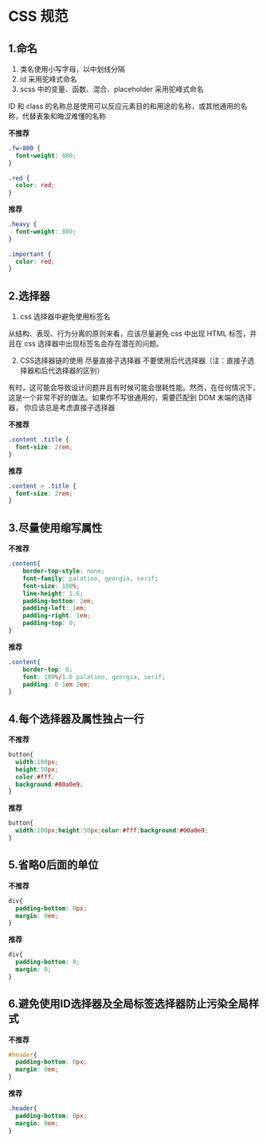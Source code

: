 # CSS 规范
## 1.命名

1. 类名使用小写字母，以中划线分隔
2. id 采用驼峰式命名
3. scss 中的变量、函数、混合、placeholder 采用驼峰式命名

ID 和 class 的名称总是使用可以反应元素目的和用途的名称，或其他通用的名称，代替表象和晦涩难懂的名称

**不推荐**
```css
.fw-800 {
  font-weight: 800;
}
 
.red {
  color: red;
}
```

**推荐**
```css
.heavy {
  font-weight: 800;
}
 
.important {
  color: red;
}
```

## 2.选择器

1. css 选择器中避免使用标签名

从结构、表现、行为分离的原则来看，应该尽量避免 css 中出现 HTML 标签，并且在 css 选择器中出现标签名会存在潜在的问题。

2. CSS选择器链的使用 尽量直接子选择器 不要使用后代选择器（注：直接子选择器和后代选择器的区别）

有时，这可能会导致设计问题并且有时候可能会很耗性能。然而，在任何情况下，这是一个非常不好的做法。如果你不写很通用的，需要匹配到 DOM 末端的选择器， 你应该总是考虑直接子选择器

**不推荐**
```css
.content .title {
  font-size: 2rem;
}
```

**推荐**
```css
.content > .title {
  font-size: 2rem;
}
```

## 3.尽量使用缩写属性

**不推荐**
```css
.content{
    border-top-style: none;
    font-family: palatino, georgia, serif;
    font-size: 100%;
    line-height: 1.6;
    padding-bottom: 2em;
    padding-left: 1em;
    padding-right: 1em;
    padding-top: 0;
}
```

**推荐**
```css
.content{
    border-top: 0;
    font: 100%/1.6 palatino, georgia, serif;
    padding: 0 1em 2em;
}
```

## 4.每个选择器及属性独占一行

**不推荐**
```css
button{
  width:100px;
  height:50px;
  color:#fff;
  background:#00a0e9;
}
```

**推荐**
```css
button{
  width:100px;height:50px;color:#fff;background:#00a0e9;
}
```

## 5.省略0后面的单位
**不推荐**
```css
div{
  padding-bottom: 0px;
  margin: 0em;
}
```

**推荐**
```css
div{
  padding-bottom: 0;
  margin: 0;
}
```

## 6.避免使用ID选择器及全局标签选择器防止污染全局样式
**不推荐**
```css
#header{
  padding-bottom: 0px;
  margin: 0em;
}
```

**推荐**
```css
.header{
  padding-bottom: 0px;
  margin: 0em;
}
```
